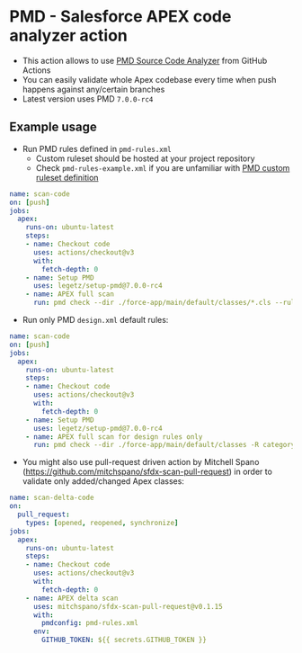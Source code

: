 # PMD - Salesforce APEX code analyzer action

- This action allows to use [PMD Source Code Analyzer](https://pmd.github.io/) from GitHub Actions
- You can easily validate whole Apex codebase every time when push happens against any/certain branches
- Latest version uses PMD `7.0.0-rc4`

## Example usage

- Run PMD rules defined in `pmd-rules.xml`
  - Custom ruleset should be hosted at your project repository
  - Check `pmd-rules-example.xml` if you are unfamiliar with [PMD custom ruleset definition](https://pmd.github.io/latest/pmd_userdocs_making_rulesets.html)

```yaml
name: scan-code
on: [push]
jobs:
  apex:
    runs-on: ubuntu-latest
    steps:
    - name: Checkout code
      uses: actions/checkout@v3
      with:
        fetch-depth: 0
    - name: Setup PMD
      uses: legetz/setup-pmd@7.0.0-rc4
    - name: APEX full scan
      run: pmd check --dir ./force-app/main/default/classes/*.cls --rulesets ./pmd-rules.xml -f text
```

- Run only PMD `design.xml` default rules:

```yaml
name: scan-code
on: [push]
jobs:
  apex:
    runs-on: ubuntu-latest
    steps:
    - name: Checkout code
      uses: actions/checkout@v3
      with:
        fetch-depth: 0
    - name: Setup PMD
      uses: legetz/setup-pmd@7.0.0-rc4
    - name: APEX full scan for design rules only
      run: pmd check --dir ./force-app/main/default/classes -R category/apex/design.xml -f text
```

- You might also use pull-request driven action by Mitchell Spano (https://github.com/mitchspano/sfdx-scan-pull-request) in order to validate only added/changed Apex classes:
```yaml
name: scan-delta-code
on:
  pull_request:
    types: [opened, reopened, synchronize]
jobs:
  apex:
    runs-on: ubuntu-latest
    steps:
    - name: Checkout code
      uses: actions/checkout@v3
      with:
        fetch-depth: 0
    - name: APEX delta scan
      uses: mitchspano/sfdx-scan-pull-request@v0.1.15
      with:
        pmdconfig: pmd-rules.xml
      env:
        GITHUB_TOKEN: ${{ secrets.GITHUB_TOKEN }}
``````
